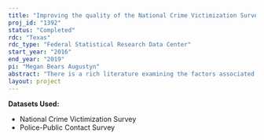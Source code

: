```yaml
---
title: "Improving the quality of the National Crime Victimization Survey and Police Public Contact Survey in order to better understand the determinates of help-seeking behavior among victims of intimate-partner and sexual assaults"
proj_id: "1392"
status: "Completed"
rdc: "Texas"
rdc_type: "Federal Statistical Research Data Center"
start_year: "2016"
end_year: "2019"
pi: "Megan Bears Augustyn"
abstract: "There is a rich literature examining the factors associated with help-seeking behaviors among victims of crime. However, the ability to draw conclusions from this body of research is hampered by small, highly selective (biased)  samples of victims and/or a limited focus on incident and individual-level factors. One implication is a dearth of information on the general and specific effects of socio-cultural factors that likely influence reporting behaviors among victims of violent crimes. The National Crime Victimization Survey (NCVS) contains a nationally representative sample of persons ages 12 and over and has the potential to overcome prior limitations by examining whether victims of intimate partner and sexual violence engage in two types of formal help-seeking behavior: reporting and accessing victim services. In addition to detailed information on incident and victim characteristics, the NCVS also contains geographic identifiers that enable a researcher to link incident-level and individual-level information with contextual factors such as proactive justice policies, resource availability, and community attitudes, in order to estimate how socio-cultural factors influence the help seeking pathways of victims of intimate partner and sexual assault."
layout: project
---
```


**Datasets Used:**

  - National Crime Victimization Survey 
  - Police-Public Contact Survey 


